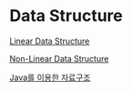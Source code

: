 # Data Structure

[Linear Data Structure](Data%20Structure%20ae6197ac718447ab852eee89814c0027/Linear%20Data%20Structure%2078b28918c0354297bd3db36c4c5fc50a.md)

[Non-Linear Data Structure](Data%20Structure%20ae6197ac718447ab852eee89814c0027/Non-Linear%20Data%20Structure%201c039def472f46aebe887e81df77b12c.md)

[Java를 이용한 자료구조](Data%20Structure%20ae6197ac718447ab852eee89814c0027/Java%E1%84%85%E1%85%B3%E1%86%AF%20%E1%84%8B%E1%85%B5%E1%84%8B%E1%85%AD%E1%86%BC%E1%84%92%E1%85%A1%E1%86%AB%20%E1%84%8C%E1%85%A1%E1%84%85%E1%85%AD%E1%84%80%E1%85%AE%E1%84%8C%E1%85%A9%20e0cf22aa37ef4856a9c2d21344b5beea.md)